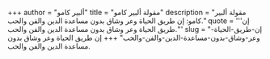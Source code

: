 +++
author = "ألبير كامو"
title = "مقولة ألبير كامو"
description = "مقولة ألبير كامو: إن طريق الحياة وعر وشاق بدون مساعدة الدين والفن والحب."
quote = '''إن طريق الحياة وعر وشاق بدون مساعدة الدين والفن والحب.''' 
slug = "إن-طريق-الحياة-وعر-وشاق-بدون-مساعدة-الدين-والفن-والحب"
+++
إن طريق الحياة وعر وشاق بدون مساعدة الدين والفن والحب.

